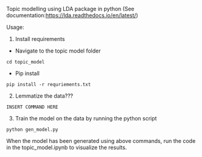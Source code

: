 Topic modelling using LDA package in python (See documentation:https://lda.readthedocs.io/en/latest/)


Usage:
1. Install requirements
* Navigate to the topic model folder
```
cd topic_model
```
* Pip install
```
pip install -r requriements.txt
```

2. Lemmatize the data???
```
INSERT COMMAND HERE
```

3. Train the model on the data by running the python script
```
python gen_model.py
```

When the model has been generated using above commands, run the code in the topic_model.ipynb to visualize the results.




